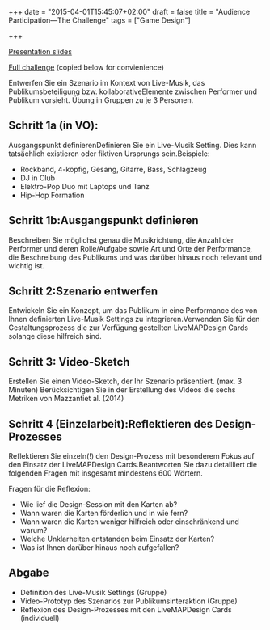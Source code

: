 +++
date = "2015-04-01T15:45:07+02:00"
draft = false
title = "Audience Participation―The Challenge"
tags = ["Game Design"]

+++

[Presentation slides](https://owncloud.tuwien.ac.at/public.php?service=files&t=5b07f0b690f75bfcfe34b84be1b9cd5c&download)

[Full challenge](https://owncloud.tuwien.ac.at/public.php?service=files&t=9123d3c40e9d88a17fdc3253234d06ce&download)  (copied below for convienience)

Entwerfen Sie ein Szenario im Kontext von Live-Musik, das Publikumsbeteiligung bzw. kollaborativeElemente zwischen Performer und Publikum vorsieht. Übung in Gruppen zu je 3 Personen.

<!--more-->

## Schritt 1a (in VO):

Ausgangspunkt definierenDefinieren Sie ein Live-Musik Setting. Dies kann tatsächlich existieren oder fiktiven Ursprungs sein.Beispiele:

* Rockband, 4-köpfig, Gesang, Gitarre, Bass, Schlagzeug
* DJ in Club
* Elektro-Pop Duo mit Laptops und Tanz
* Hip-Hop Formation

## Schritt 1b:Ausgangspunkt definieren

Beschreiben Sie möglichst genau die Musikrichtung, die Anzahl der Performer und deren Rolle/Aufgabe sowie Art und Orte der Performance, die Beschreibung des Publikums und was darüber hinaus noch relevant und wichtig ist.

## Schritt 2:Szenario entwerfen

Entwickeln Sie ein Konzept, um das Publikum in eine Performance des von Ihnen definierten Live-Musik Settings zu integrieren.Verwenden Sie für den Gestaltungsprozess die zur Verfügung gestellten LiveMAPDesign Cards solange diese hilfreich sind.

## Schritt 3: Video-Sketch

Erstellen Sie einen Video-Sketch, der Ihr Szenario präsentiert. (max. 3 Minuten) Berücksichtigen Sie in der Erstellung des Videos die sechs Metriken von Mazzantiet al. (2014)

## Schritt 4 (Einzelarbeit):Reflektieren des Design-Prozesses

Reflektieren Sie einzeln(!) den Design-Prozess mit besonderem Fokus auf den Einsatz der LiveMAPDesign Cards.Beantworten Sie dazu detailliert die folgenden Fragen mit insgesamt mindestens 600 Wörtern.

Fragen für die Reflexion:

* Wie lief die Design-Session mit den Karten ab?
* Wann waren die Karten förderlich und in wie fern?
* Wann waren die Karten weniger hilfreich oder einschränkend und warum?
* Welche Unklarheiten entstanden beim Einsatz der Karten?
* Was ist Ihnen darüber hinaus noch aufgefallen?

## Abgabe

* Definition des Live-Musik Settings (Gruppe)
* Video-Prototyp des Szenarios zur Publikumsinteraktion (Gruppe)
* Reflexion des Design-Prozesses mit den LiveMAPDesign Cards (individuell)
